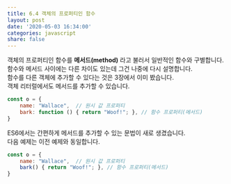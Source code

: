 ```yaml
---
title: 6.4 객체의 프로퍼티인 함수
layout: post
date: '2020-05-03 16:34:00'
categories: javascript
share: false
---
```


객체의 프로퍼티인 함수를 **메서드(method)** 라고 불러서 일반적인 함수와 구별합니다.  
함수와 메서드 사이에는 다른 차이도 있는데 그건 나중에 다시 설명합니다.  
함수를 다른 객체에 추가할 수 있다는 것은 3장에서 이미 봤습니다.  
객체 리터럴에서도 메서드를 추가할 수 있습니다.

```javascript
const o = {
	name: "Wallace",  // 원시 값 프로퍼티
	bark: function () { return "Woof!"; }, // 함수 프로퍼티(메서드)
}
```

ES6에서는 간편하게 메서드를 추가할 수 있는 문법이 새로 생겼습니다.  
다음 예제는 이전 예제와 동일합니다.

```javascript
const o = {
	name: "Wallace",  // 원시 값 프로퍼티
	bark() { return "Woof!"; }, // 함수 프로퍼티(메서드)
}
```